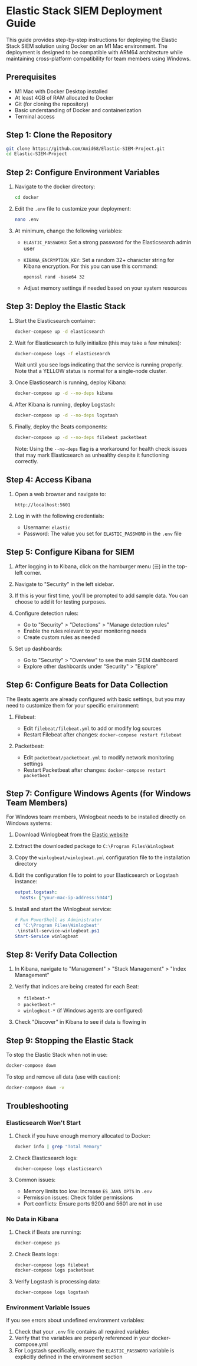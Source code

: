 # Elastic Stack SIEM Deployment Guide

This guide provides step-by-step instructions for deploying the Elastic Stack SIEM solution using Docker on an M1 Mac environment. The deployment is designed to be compatible with ARM64 architecture while maintaining cross-platform compatibility for team members using Windows.

## Prerequisites

- M1 Mac with Docker Desktop installed
- At least 4GB of RAM allocated to Docker
- Git (for cloning the repository)
- Basic understanding of Docker and containerization
- Terminal access

## Step 1: Clone the Repository

```bash
git clone https://github.com/Amid68/Elastic-SIEM-Project.git
cd Elastic-SIEM-Project
```

## Step 2: Configure Environment Variables

1. Navigate to the docker directory:
   ```bash
   cd docker
   ```

2. Edit the `.env` file to customize your deployment:
   ```bash
   nano .env
   ```

3. At minimum, change the following variables:
   - `ELASTIC_PASSWORD`: Set a strong password for the Elasticsearch admin user
   - `KIBANA_ENCRYPTION_KEY`: Set a random 32+ character string for Kibana encryption. For this you can use this command:
     
     ```
     openssl rand -base64 32
     ```
   - Adjust memory settings if needed based on your system resources

## Step 3: Deploy the Elastic Stack

1. Start the Elasticsearch container:
   ```bash
   docker-compose up -d elasticsearch
   ```

2. Wait for Elasticsearch to fully initialize (this may take a few minutes):
   ```bash
   docker-compose logs -f elasticsearch
   ```
   
   Wait until you see logs indicating that the service is running properly. Note that a YELLOW status is normal for a single-node cluster.

3. Once Elasticsearch is running, deploy Kibana:
   ```bash
   docker-compose up -d --no-deps kibana
   ```

4. After Kibana is running, deploy Logstash:
   ```bash
   docker-compose up -d --no-deps logstash
   ```

5. Finally, deploy the Beats components:
   ```bash
   docker-compose up -d --no-deps filebeat packetbeat
   ```

   Note: Using the `--no-deps` flag is a workaround for health check issues that may mark Elasticsearch as unhealthy despite it functioning correctly.

## Step 4: Access Kibana

1. Open a web browser and navigate to:
   ```
   http://localhost:5601
   ```

2. Log in with the following credentials:
   - Username: `elastic`
   - Password: The value you set for `ELASTIC_PASSWORD` in the `.env` file

## Step 5: Configure Kibana for SIEM

1. After logging in to Kibana, click on the hamburger menu (☰) in the top-left corner.

2. Navigate to "Security" in the left sidebar.

3. If this is your first time, you'll be prompted to add sample data. You can choose to add it for testing purposes.

4. Configure detection rules:
   - Go to "Security" > "Detections" > "Manage detection rules"
   - Enable the rules relevant to your monitoring needs
   - Create custom rules as needed

5. Set up dashboards:
   - Go to "Security" > "Overview" to see the main SIEM dashboard
   - Explore other dashboards under "Security" > "Explore"

## Step 6: Configure Beats for Data Collection

The Beats agents are already configured with basic settings, but you may need to customize them for your specific environment:

1. Filebeat:
   - Edit `filebeat/filebeat.yml` to add or modify log sources
   - Restart Filebeat after changes: `docker-compose restart filebeat`

2. Packetbeat:
   - Edit `packetbeat/packetbeat.yml` to modify network monitoring settings
   - Restart Packetbeat after changes: `docker-compose restart packetbeat`

## Step 7: Configure Windows Agents (for Windows Team Members)

For Windows team members, Winlogbeat needs to be installed directly on Windows systems:

1. Download Winlogbeat from the [Elastic website](https://www.elastic.co/downloads/beats/winlogbeat)

2. Extract the downloaded package to `C:\Program Files\Winlogbeat`

3. Copy the `winlogbeat/winlogbeat.yml` configuration file to the installation directory

4. Edit the configuration file to point to your Elasticsearch or Logstash instance:
   ```yaml
   output.logstash:
     hosts: ["your-mac-ip-address:5044"]
   ```

5. Install and start the Winlogbeat service:
   ```powershell
   # Run PowerShell as Administrator
   cd 'C:\Program Files\Winlogbeat'
   .\install-service-winlogbeat.ps1
   Start-Service winlogbeat
   ```

## Step 8: Verify Data Collection

1. In Kibana, navigate to "Management" > "Stack Management" > "Index Management"

2. Verify that indices are being created for each Beat:
   - `filebeat-*`
   - `packetbeat-*`
   - `winlogbeat-*` (if Windows agents are configured)

3. Check "Discover" in Kibana to see if data is flowing in

## Step 9: Stopping the Elastic Stack

To stop the Elastic Stack when not in use:

```bash
docker-compose down
```

To stop and remove all data (use with caution):

```bash
docker-compose down -v
```

## Troubleshooting

### Elasticsearch Won't Start

1. Check if you have enough memory allocated to Docker:
   ```bash
   docker info | grep "Total Memory"
   ```

2. Check Elasticsearch logs:
   ```bash
   docker-compose logs elasticsearch
   ```

3. Common issues:
   - Memory limits too low: Increase `ES_JAVA_OPTS` in `.env`
   - Permission issues: Check folder permissions
   - Port conflicts: Ensure ports 9200 and 5601 are not in use

### No Data in Kibana

1. Check if Beats are running:
   ```bash
   docker-compose ps
   ```

2. Check Beats logs:
   ```bash
   docker-compose logs filebeat
   docker-compose logs packetbeat
   ```

3. Verify Logstash is processing data:
   ```bash
   docker-compose logs logstash
   ```

### Environment Variable Issues

If you see errors about undefined environment variables:

1. Check that your `.env` file contains all required variables
2. Verify that the variables are properly referenced in your docker-compose.yml
3. For Logstash specifically, ensure the `ELASTIC_PASSWORD` variable is explicitly defined in the environment section
